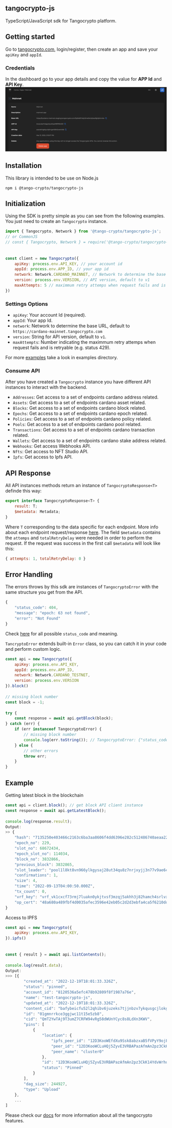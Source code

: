 ## tangocrypto-js

TypeScript/JavaScript sdk for Tangocrypto platform.

## Getting started
Go to [tangocrypto.com](https://www.tangocrypto.com), login/register, then create an app and save your `apiKey` and `appId`.

### Credentials
In the dashboard go to your app details and copy the value for **APP Id** and **API Key**.
![App](./images/app_id.png)

## Installation

This library is intended to be use on Node.js

```console
npm i @tango-crypto/tangocrypto-js
```

## Initialization

Using the SDK is pretty simple as you can see from the following examples. You just need to create an `Tangocrypto` instance. 


```js
import { Tangocrypto, Network } from '@tango-crypto/tangocrypto-js';
// or CommonJS
// const { Tangocrypto, Network } = require('@tango-crypto/tangocrypto-js');


const client = new Tangocrypto({
    apiKey: process.env.API_KEY, // your account id
    appId: process.env.APP_ID, // your app id
    network: Network.CARDANO_MAINNET, // Network to determine the base URL, default to https://cardano-mainnet.tangocrypto.com
    version: process.env.VERSION, // API version, default to v1
    maxAttempts: 5 // maximmum retry attemps when request fails and is retryable (e.g. status 429) 
})
```

### Settings Options
* `apiKey`: Your account Id (required).
* `appId`: Your app Id.
* `network`: Network to determine the base URL, default to `https://cardano-mainnet.tangocrypto.com`
* `version`: String for API version, default to `v1`.
* `maxAttempts`: Number indicating the maximmum retry attemps when request fails and is retryable (e.g. status 429).

For more [examples](https://www.github.com/tango-crypto/tangocrypto-js/examples/) take a look in examples directory.

### Consume API
After you have created a `Tangocrypto` instance you have different API instances to interact with the backend. 

* `Addresses`: Get access to a set of endpoints cardano address related.
* `Assets`: Get access to a set of endpoints cardano asset related.
* `Blocks`: Get access to a set of endpoints cardano block related.
* `Epochs`: Get access to a set of endpoints cardano epoch related.
* `Policies`: Get access to a set of endpoints cardano policy related.
* `Pools`: Get access to a set of endpoints cardano pool related.
* `Transactions`: Get access to a set of endpoints cardano transaction related.
* `Wallets`: Get access to a set of endpoints cardano stake address related.
* `Webhooks`: Get access Webhooks API.
* `Nfts`: Get access to NFT Studio API.
* `Ipfs`: Get access to Ipfs API.

## API Response
All API instances methods return an instance of `TangocryptoResponse<T>` definde this way:
```js
export interface TangocryptoResponse<T> {
    result: T;
    $metadata: Metadata;
}
```
Where `T` corresponding to the data specific for each endpoint. More info about each endpoint request/response [here](https://www.tangocrypto.com/api-reference). The field `$metadata` contains the `attemps` and `totalRetryDelay` were needed in order to perform the request. If the request was success in the first call `$metadata` will look like this:
```js
{ attempts: 1, totalRetryDelay: 0 }
```

## Error Handling
The errors throws by this sdk are instances of `TangocryptoError` with the same structure you get from the API.
```js
{
    "status_code": 404,
    "message": "epoch: 63 not found",
    "error": "Not Found"
}
``` 
Check [here](https://www.tangocrypto.com/api-reference/#/errors) for all possible `status_code` and meaning.

`TancryptoError` extends built-in `Error` class, so you can catch it in your code and perform custom logic.

```js
const api = new Tangocrypto({
    apiKey: process.env.API_KEY,
    appId: process.env.APP_ID,
    network: Network.CARDANO_TESTNET,
    version: process.env.VERSION
}).block()

// missing block number
const block = -1;

try {
    const response = await api.getBlock(block);
} catch (err) {
    if (err instanceof TangocryptoError) {
        // missing block number
        console.log(err.toString()); // TangocryptoError: {"status_code":404,"message":"block number: -1 not found","error":"Not Found"}
    } else {
        // other errors
        throw err;
    }
}
```


## Example

Getting latest block in the blockchain
```js
const api = client.block(); // get block API client instance
const response = await api.getLatestBlock();

console.log(response.result);
Output:
>> {
    "hash": "7135250e403466c2163c6ba3aa8606f4dd6396e282c512486740aeaa220fbaf9",
    "epoch_no": 229,
    "slot_no": 68672434,
    "epoch_slot_no": 114034,
    "block_no": 3832866,
    "previous_block": 3832865,
    "slot_leader": "pool1l8kt8vn966ylkgysaj28ut34qu8z7nrjxyjj3n77v9ae6clyjfp",
    "confirmations": 1,
    "size": 4,
    "time": "2022-09-13T04:00:50.000Z",
    "tx_count": 0,
    "vrf_key": "vrf_vk1cxcf73rmj7luakn0ykjtvsf3mzqj5akhh3j82hamch4srlvx37tsy2gg35",
    "op_cert": "48a680a489fbf4d0035afec3596e42eb05c2d2d3ebfa4ca5f6210ddb74d7facc"
}
```

Access to IPFS
```js
const api = new Tangocrypto({
    apiKey: process.env.API_KEY,
}).ipfs()


const { result } = await api.listContents();

console.log(result.data);
Output:
>>> [{
        "created_at": "2022-12-19T18:01:33.326Z",
        "status": "pinned",
        "account_id": "8120536a5efc478b92809f8f1987a76e",
        "name": "test-tangocrypto-js",
        "updated_at": "2022-12-19T18:01:33.326Z",
        "content_cid": "bafybeicfu52l2qhibv6juzeks7tjjnbzv7ykqusgcjlokg3i3aecn4ttsy",
        "id": "01gmnrrkce3ggjwc11t15e5zb8",
        "cid": "QmT2YwTAj9T3umZ7CRFW94vRg58dWUnYCyc8s8LdXn3KWV",
        "pins": [
            {
                "location": {
                    "ipfs_peer_id": "12D3KooWEfdXu9Ssk8abzxaB5fVPyY9ojFaU3EgSzzjEcEfBfFDe",
                    "peer_id": "12D3KooWCLuHQj5ZyvE3VRBAPazAfmAn2pz3CkK14YdvWrhuyszg",
                    "peer_name": "cluster0"
                },
                "id": "12D3KooWCLuHQj5ZyvE3VRBAPazAfmAn2pz3CkK14YdvWrhuyszg",
                "status": "Pinned"
            }
        ],
        "dag_size": 244927,
        "type": "Upload"
    },
    ...
]

```

Please check our [docs](https://docs.tangocrypto.com/) for more information about all the tangocrypto features.


